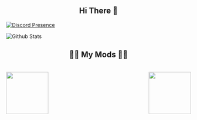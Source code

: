 

<h2 align="center">Hi There 👋</h2>

[![Discord Presence](https://lanyard.cnrad.dev/api/574284765901881356??theme=light&bg=141328&animated=true&borderRadius=30px&hideTimestamp=true)](https://discord.com/users/574284765901881356)

![Github Stats](https://github-readme-stats.vercel.app/api?username=RacialGamer2&count_private=true&show_icons=true&include_all_commits=true)

<h2 align="center">👨‍💻 My Mods 👨‍💻</h2> 
 <br> 
 <div width="100%" align="center"> 
   <a align="left" href="https://github.com/RacialGamer/Small-pop-mod" title="Small Pop Mod"><img align="left" height="115" src="https://github-readme-stats.vercel.app/api/pin/?username=racialgamer&repo=Small-pop-mod&theme=react&border_color=141328&border_radius=10"></a><a align="right" href="https://github.com/RacialGamer/UpsideDownPlayers" title="UpsideDown Players"><img align="right" height="115" src="https://github-readme-stats.vercel.app/api/pin/?username=racialgamer&repo=UpsideDownPlayers&theme=react&border_color=141328&border_radius=10"></a>


<!--
**RacialGamer/RacialGamer** is a ✨ _special_ ✨ repository because its `README.md` (this file) appears on your GitHub profile.

Here are some ideas to get you started:

- 🔭 I’m currently working on ...
- 🌱 I’m currently learning ...
- 👯 I’m looking to collaborate on ...
- 🤔 I’m looking for help with ...
- 💬 Ask me about ...
- 📫 How to reach me: ...
- 😄 Pronouns: ...
- ⚡ Fun fact: ...
-->
